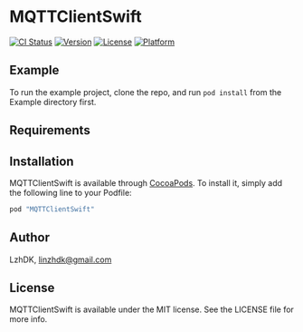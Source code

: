 # MQTTClientSwift

[![CI Status](http://img.shields.io/travis/LzhDK/MQTTClientSwift.svg?style=flat)](https://travis-ci.org/LzhDK/MQTTClientSwift)
[![Version](https://img.shields.io/cocoapods/v/MQTTClientSwift.svg?style=flat)](http://cocoapods.org/pods/MQTTClientSwift)
[![License](https://img.shields.io/cocoapods/l/MQTTClientSwift.svg?style=flat)](http://cocoapods.org/pods/MQTTClientSwift)
[![Platform](https://img.shields.io/cocoapods/p/MQTTClientSwift.svg?style=flat)](http://cocoapods.org/pods/MQTTClientSwift)

## Example

To run the example project, clone the repo, and run `pod install` from the Example directory first.

## Requirements

## Installation

MQTTClientSwift is available through [CocoaPods](http://cocoapods.org). To install
it, simply add the following line to your Podfile:

```ruby
pod "MQTTClientSwift"
```

## Author

LzhDK, linzhdk@gmail.com

## License

MQTTClientSwift is available under the MIT license. See the LICENSE file for more info.
